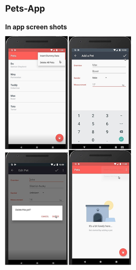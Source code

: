 # Pets-App
## In app screen shots
<img width="40%" src="https://github.com/PriyanshuPundhir/Pets-App/blob/master/screenshots/1.jpg" />
<img width="40%" src="https://github.com/PriyanshuPundhir/Pets-App/blob/master/screenshots/2.jpg" />
<img width="40%" src="https://github.com/PriyanshuPundhir/Pets-App/blob/master/screenshots/3.jpg" />
<img width="40%" src="https://github.com/PriyanshuPundhir/Pets-App/blob/master/screenshots/4.jpg" />
